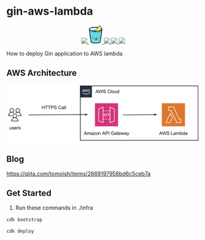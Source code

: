 # gin-aws-lambda

<p align="center">
  <a href="https://skillicons.dev">
    <img src="https://skillicons.dev/icons?i=go" />
    <img width="35px" src="https://raw.githubusercontent.com/gin-gonic/logo/master/color.png">
    <img src="https://skillicons.dev/icons?i=aws" />
    <img width="45px" src="https://avatars0.githubusercontent.com/u/43080478?v=4?s=100">
    <img src="https://skillicons.dev/icons?i=typescript"/>
  </a>
</p>

How to deploy Gin application to AWS lambda

## AWS Architecture

<img src="./infra/ AWS_Architecture.jpg">

## Blog

https://qiita.com/tomoish/items/2669197958bd6c5ceb7a

## Get Started

1. Run these commands in ./infra

```
cdk bootstrap
```

```
cdk deploy
```
